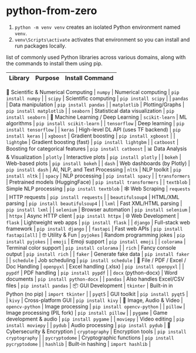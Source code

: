 # python-from-zero
1. `python -m venv venv` creates an isolated Python environment named `venv`.
2. `venv\Scripts\activate` activates that environment so you can install and run packages locally.

list of commonly used Python libraries across various domains, along with the commands to install them using pip.

| Library      | Purpose                        | Install Command          |
| ------------ | ------------------------------ | ------------------------ |
🧮 Scientific & Numerical Computing
| `numpy`      | Numerical computing            | `pip install numpy`      |
| `scipy`      | Scientific computing           | `pip install scipy`      |
| `pandas`     | Data manipulation              | `pip install pandas`     |
| `matplotlib` | Plotting/Graphs                | `pip install matplotlib` |
| `seaborn`    | Statistical data visualization | `pip install seaborn`    |
🤖 Machine Learning / Deep Learning
| `scikit-learn` | ML algorithms                       | `pip install scikit-learn` |
| `tensorflow`   | Deep learning                       | `pip install tensorflow`   |
| `keras`        | High-level DL API (uses TF backend) | `pip install keras`        |
| `xgboost`      | Gradient boosting                   | `pip install xgboost`      |
| `lightgbm`     | Gradient boosting (fast)            | `pip install lightgbm`     |
| `catboost`     | Boosting for categorical features   | `pip install catboost`     |
📊 Data Analysis & Visualization
| `plotly` | Interactive plots          | `pip install plotly` |
| `bokeh`  | Web-based plots            | `pip install bokeh`  |
| `dash`   | Web dashboards (by Plotly) | `pip install dash`   |
AI, NLP, and Text Processing
| `nltk`         | NLP toolkit                     | `pip install nltk`         |
| `spacy`        | NLP processing                  | `pip install spacy`        |
| `transformers` | Pretrained models (HuggingFace) | `pip install transformers` |
| `textblob`     | Simple NLP processing           | `pip install textblob`     |
🕸️ Web Scraping
| `requests`       | HTTP requests         | `pip install requests`       |
| `beautifulsoup4` | HTML/XML parsing      | `pip install beautifulsoup4` |
| `lxml`           | Fast XML/HTML parsing | `pip install lxml`           |
| `selenium`       | Browser automation    | `pip install selenium`       |
| `httpx`          | Async HTTP client     | `pip install httpx`          |
🌐 Web Development
| `flask`   | Lightweight web apps     | `pip install flask`        |
| `django`  | Full-stack web framework | `pip install django`       |
| `fastapi` | Fast web APIs            | `pip install fastapi[all]` |
🤓 Utility & Fun
| `pyjokes`  | Random programming jokes | `pip install pyjokes`  |
| `emoji`    | Emoji support            | `pip install emoji`    |
| `colorama` | Terminal color support   | `pip install colorama` |
| `rich`     | Fancy console output     | `pip install rich`     |
| `faker`    | Generate fake data       | `pip install faker`    |
| `schedule` | Job scheduling           | `pip install schedule` |
📂 File / PDF / Excel / Doc Handling
| `openpyxl`           | Excel handling (.xlsx)       | `pip install openpyxl`    |
| `pypdf`              | PDF handling                 | `pip install pypdf`       |
| `docx` (python-docx) | Word documents               | `pip install python-docx` |
| `pandas`             | Also handles Excel/CSV files | `pip install pandas`      |
📦 GUI Development
| `tkinter` | Built-in in Python (no pip) | `import tkinter`    |
| `pyqt5`   | GUI toolkit                 | `pip install pyqt5` |
| `kivy`    | Cross-platform GUI          | `pip install kivy`  |
📸 Image, Audio & Video
| `opencv-python` | Image processing            | `pip install opencv-python` |
| `pillow`        | Image processing (PIL fork) | `pip install pillow`        |
| `pygame`        | Game development & audio    | `pip install pygame`        |
| `moviepy`       | Video editing               | `pip install moviepy`       |
| `pydub`         | Audio processing            | `pip install pydub`         |
🔐 Cybersecurity & Encryption
| `cryptography` | Encryption tools        | `pip install cryptography` |
| `pycryptodome` | Cryptographic functions | `pip install pycryptodome` |
| `hashlib`      | Built-in hashing        | `import hashlib`           |















